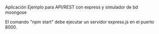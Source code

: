Aplicación Ejemplo para API/REST con express y simulador de bd moongose  

El comando "npm start" debe ejecutar un servidor express.js en el puerto 8000.
